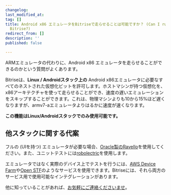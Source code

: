 ```yaml
---
changelog:
last_modified_at:
tag: []
title: Android x86 エミュレータをBitriseで走らせることは可能ですか？ (Can I run Android x86 Emulator on
  Bitrise?)
redirect_from: []
description: ''
published: false

---
```

ARMエミュレータの代わりに、Android x86 エミュレータを走らせることができるのかという質問がよくあります。

Bitriseは、**Linux / Androidスタック上の** Android x86エミュレータに必要なすべてのネストされた仮想化ビットを許可します。ホストマシンが持つ仮想化を、x86アーキテクチャを使って走らせることができ、速度の遅いエミュレーションをスキップすることができます。これは、物理マシンよりも10から15%ほど遅くなりますが、armv7-aエミュレータよりはるかに速度が速くなります。

**この機能はLinux/Androidスタックでのみ使用可能です。**

## 他スタックに関する代案

フルの (UIを持つ) エミュレータが必要な場合、[Oracle製のRavello](https://www.ravellosystems.com/)を使用してください。また、ユニットテストには[robolectric](http://robolectric.org/)を使用します。

エミュレータではなく実際のデバイス上でテストを行うには、[AWS Device Farm](https://aws.amazon.com/jp/device-farm/)や[Open STF](https://openstf.io/)のようなサービスを使用できます。Bitriseには、それら両方のサービス用で使用可能なインテグレーションがあります。

他に知っていることがあれば、[お気軽にご連絡くださいませ](https://www.bitrise.io/contact)。